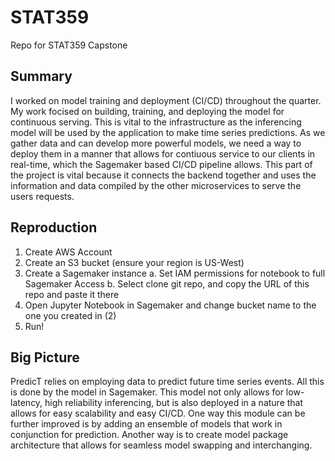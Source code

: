 # STAT359
Repo for STAT359 Capstone

## Summary
I worked on model training and deployment (CI/CD) throughout the quarter. My work focised on building, training, and deploying the model for continuous serving. This is vital to the infrastructure as the inferencing model will be used by the application to make time series predictions. As we gather data and can develop more powerful models, we need a way to deploy them in a manner that allows for contiuous service to our clients in real-time, which the Sagemaker based CI/CD pipeline allows. This part of the project is vital because it connects the backend together and uses the information and data compiled by the other microservices to serve the users requests.

## Reproduction
1. Create AWS Account
2. Create an S3 bucket (ensure your region is US-West)
3. Create a Sagemaker instance
a. Set IAM permissions for notebook to full Sagemaker Access
b. Select clone git repo, and copy the URL of this repo and paste it there
4. Open Jupyter Notebook in Sagemaker and change bucket name to the one you created in (2)
5. Run!

## Big Picture
PredicT relies on employing data to predict future time series events. All this is done by the model in Sagemaker. This model not only allows for low-latency, high reliability inferencing, but is also deployed in a nature that allows for easy scalability and easy CI/CD. One  way this module can be further improved is by adding an ensemble of models that work in conjunction for prediction. Another way is to create model package architecture that allows for seamless model swapping and interchanging.

